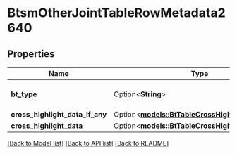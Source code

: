 # BtsmOtherJointTableRowMetadata2640

## Properties

Name | Type | Description | Notes
------------ | ------------- | ------------- | -------------
**bt_type** | Option<**String**> | Type of JSON object. | [optional]
**cross_highlight_data_if_any** | Option<[**models::BtTableCrossHighlightData1753**](BTTableCrossHighlightData-1753.md)> |  | [optional]
**cross_highlight_data** | Option<[**models::BtTableCrossHighlightData1753**](BTTableCrossHighlightData-1753.md)> |  | [optional]

[[Back to Model list]](../README.md#documentation-for-models) [[Back to API list]](../README.md#documentation-for-api-endpoints) [[Back to README]](../README.md)


